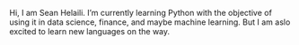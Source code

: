 Hi, I am Sean Helaili.
I’m currently learning Python with the objective of using it in data science, finance, and maybe machine learning. But I am aslo excited to learn new languages on the way.


<!---
Shub-bot/Shub-bot is a ✨ special ✨ repository because its `README.md` (this file) appears on your GitHub profile.
You can click the Preview link to take a look at your changes.
--->
